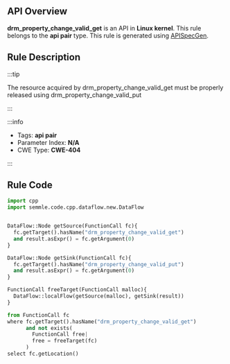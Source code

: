 ---
---


## API Overview
**drm_property_change_valid_get** is an API in **Linux kernel**. This rule belongs to the **api pair** type. This rule is generated using [APISpecGen](../../tools/APISpecGen).
## Rule Description

:::tip

The resource acquired by drm_property_change_valid_get must be properly released using drm_property_change_valid_put

:::

:::info

- Tags: **api pair**
- Parameter Index: **N/A**
- CWE Type: **CWE-404**

:::

## Rule Code
```python
import cpp
import semmle.code.cpp.dataflow.new.DataFlow


DataFlow::Node getSource(FunctionCall fc){
  fc.getTarget().hasName("drm_property_change_valid_get")
  and result.asExpr() = fc.getArgument(0)
}

DataFlow::Node getSink(FunctionCall fc){
  fc.getTarget().hasName("drm_property_change_valid_put")
  and result.asExpr() = fc.getArgument(0)
}

FunctionCall freeTarget(FunctionCall malloc){
  DataFlow::localFlow(getSource(malloc), getSink(result))
}

from FunctionCall fc
where fc.getTarget().hasName("drm_property_change_valid_get")
      and not exists(
        FunctionCall free| 
        free = freeTarget(fc)
      )
select fc.getLocation()

    
```